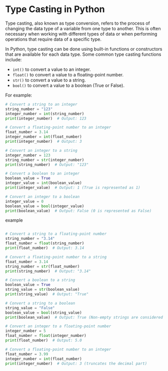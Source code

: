 # Type Casting in Python

Type casting, also known as type conversion, refers to the process of changing the data type of a variable from one type to another. This is often necessary when working with different types of data or when performing operations that require data of a specific type.

In Python, type casting can be done using built-in functions or constructors that are available for each data type. Some common type casting functions include:

- `int()` to convert a value to an integer.
- `float()` to convert a value to a floating-point number.
- `str()` to convert a value to a string.
- `bool()` to convert a value to a boolean (True or False).

For example:

```python
# Convert a string to an integer
string_number = "123"
integer_number = int(string_number)
print(integer_number)  # Output: 123

# Convert a floating-point number to an integer
float_number = 3.14
integer_number = int(float_number)
print(integer_number)  # Output: 3

# Convert an integer to a string
integer_number = 123
string_number = str(integer_number)
print(string_number)  # Output: "123"

# Convert a boolean to an integer
boolean_value = True
integer_value = int(boolean_value)
print(integer_value)  # Output: 1 (True is represented as 1)

# Convert an integer to a boolean
integer_value = 0
boolean_value = bool(integer_value)
print(boolean_value)  # Output: False (0 is represented as False)
```

example

```python

# Convert a string to a floating-point number
string_number = "3.14"
float_number = float(string_number)
print(float_number)  # Output: 3.14

# Convert a floating-point number to a string
float_number = 3.14
string_number = str(float_number)
print(string_number)  # Output: "3.14"

# Convert a boolean to a string
boolean_value = True
string_value = str(boolean_value)
print(string_value)  # Output: "True"

# Convert a string to a boolean
string_value = "False"
boolean_value = bool(string_value)
print(boolean_value)  # Output: True (Non-empty strings are considered True)

# Convert an integer to a floating-point number
integer_number = 5
float_number = float(integer_number)
print(float_number)  # Output: 5.0

# Convert a floating-point number to an integer
float_number = 3.99
integer_number = int(float_number)
print(integer_number)  # Output: 3 (truncates the decimal part)
```
